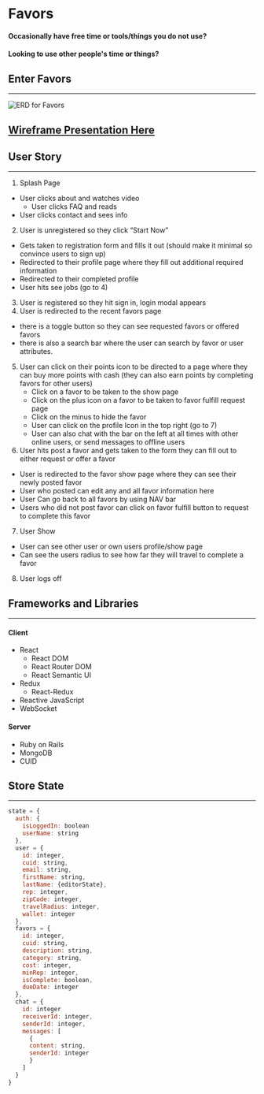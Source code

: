 # Favors
#### Occasionally have free time or tools/things you do not use?

#### Looking to use other people's time or things?

## Enter Favors
___
![ERD for Favors](http://i.imgur.com/2XCBqRP.png "Favors ERD")

## [Wireframe Presentation Here](https://docs.google.com/presentation/d/11MZD2ljGwtRAdKnE_II0v9AMik9_nj1F-7nAe954b-E/edit?usp=sharing "Favors Google Slides Presentation")

## User Story
___

1.	Splash Page
  *	User clicks about and watches video
	* User clicks FAQ and reads
  *	User clicks contact and sees info
2.	User is unregistered so they click “Start Now”
  *	Gets taken to registration form and fills it out (should make it minimal so convince users to sign up)
  *	Redirected to their profile page where they fill out additional required information
  *	Redirected to their completed profile
  *	User hits see jobs (go to 4)
3.	User is registered so they hit sign in, login modal appears
4.	User is redirected to the recent favors page
  -	there is a toggle button so they can see requested favors or offered favors
  -	there is also a search bar where the user can search by favor or user attributes.
5.	User can click on their points icon to be directed to a page where they can buy more points with cash (they can also earn points by completing favors for other users)
    *	Click on a favor to be taken to the show page
    *	Click on the plus icon on a favor to be taken to favor fulfill request page
    *	Click on the minus to hide the favor
    *	User can click on the profile Icon in the top right (go to 7)
    *	User can also chat with the bar on the left at all times with other online users, or send messages to offline users
6.	User hits post a favor and gets taken to the form they can fill out to either request or offer a favor
  *	User is redirected to the favor show page where they can see their newly posted favor
  *	User who posted can edit any and all favor information here
  *	User Can go back to all favors by using NAV bar
  *	Users who did not post favor can click on favor fulfill button to request to complete this favor
7.	User Show
  *	User can see other user or own users profile/show page
  *	Can see the users radius to see how far they will travel to complete a favor
8.	User logs off

## Frameworks and Libraries
___

#### Client
* React
  * React DOM
  * React Router DOM
  * React Semantic UI
* Redux
  * React-Redux
* Reactive JavaScript
* WebSocket

#### Server
* Ruby on Rails
* MongoDB
* CUID

## Store State
___

```JavaScript
state = {
  auth: {
    isLoggedIn: boolean
    userName: string
  },
  user = {
    id: integer,
    cuid: string,
    email: string,
    firstName: string,
    lastName: {editorState},
    rep: integer,
    zipCode: integer,
    travelRadius: integer,
    wallet: integer
  },
  favors = {
    id: integer,
    cuid: string,
    description: string,
    category: string,
    cost: integer,
    minRep: integer,
    isComplete: boolean,
    dueDate: integer
  },
  chat = {
    id: integer
    receiverId: integer,
    senderId: integer,
    messages: [
      {
      content: string,
      senderId: integer
      }
    ]
  }
}
```
